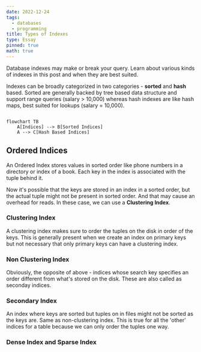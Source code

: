 ```yaml
---
date: 2022-12-24
tags:
  - databases
  - programming
title: Types of Indexes
type: Essay
pinned: true
math: true
---
```


Database indexes may make or break your query. Learn about various kinds of
indexes in this post and when they are best suited.

Indexes can be broadly categorized in two categories - **sorted** and **hash**
based. Sorted are generally backed by tree based data structure and support range
queries (salary > 10,000) whereas hash indexes are like hash maps, best suited
for lookups (salary = 10,000).

```mermaid

flowchart TB
    A[Indices] --> B[Sorted Indices]
    A --> C[Hash Based Indices]
```

## Ordered Indices

An Ordered Index stores values in sorted order like phone numbers in a directory
or index of a book. Each key in the index is associated with the tuple behind it.

Now it's possible that the keys are stored in an index in a sorted order, but the
actual tuple might not be present in sorted order. And that may cause an overhead
for reads. In these case, we can use a **Clustering Index**.

### Clustering Index

A clustering index makes sure to order the tuples on the disk in order of the keys.
This is generally present when we create an index on primary keys but not necessary
that only primary keys can have a clustering index.

### Non Clustering Index

Obviously, the opposite of above - indices whose search key specifies an order
different from what's stored on the disk. These are also called as seconday indices.

### Secondary Index

An index where keys are sorted but tuples on in files might not be sorted as the
keys are. Same as non-clustering index. This is true for all the 'other' indices
for a table because we can only order the tuples one way.

### Dense Index and Sparse Index
